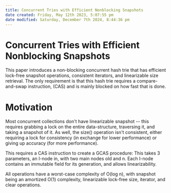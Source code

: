 ```yaml
---
title: Concurrent Tries with Efficient Nonblocking Snapshots
date created: Friday, May 12th 2023, 5:07:55 pm
date modified: Saturday, December 7th 2024, 8:44:36 pm
---
```


# Concurrent Tries with Efficient Nonblocking Snapshots

This paper introduces a non-blocking concurrent hash trie that has
efficient lock-free snapshot operations, consistent iterators, and
linearizable size retrieval. The only requirement is that this hash trie
requires a compare-and-swap instruction, (CAS) and is mainly blocked on
how fast that is done.

# Motivation

Most concurrent collections don't have linearizable snapshot -- this
requires grabbing a lock on the entire data-structure, traversing it,
and taking a snapshot of it. As well, the size() operation isn't
consistent, either requiring a lock for consistency (in exchange for
lower performance) or giving up accuracy (for more performance).

This requires a CAS instruction to create a GCAS procedure:
This takes 3 parameters, an I-node in, with two main nodes old and n.
Each I-node contains an immutable field for its generation, and allows
linearizability.

All operations have a worst-case complexity of O(log n), with snapshot
being an amortized O(1) complexity, linearizable lock-free size,
iterator, and clear operations.
